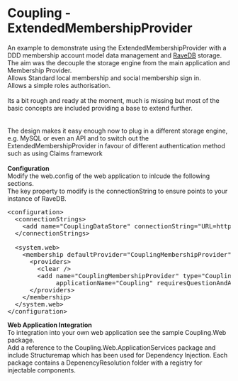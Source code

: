 Coupling - ExtendedMembershipProvider
===========

An example to demonstrate using the ExtendedMembershipProvider with a DDD membership account model data management and <a href="http://ravendb.net">RaveDB</a> storage.
The aim was the decouple the storage engine from the main application and Membership Provider.<br />
Allows Standard local membership and social membership sign in.<br />
Allows a simple roles authorisation.<br />
<br />
Its a bit rough and ready at the moment, much is missing but most of the basic concepts are included providing a base to extend further.</br>
<br />
<br />
The design makes it easy enough now to plug in a different storage engine, e.g. MySQL or even an API and to switch out the ExtendedMembershipProvider in favour of different authentication method such as using Claims framework
<br/>
<br />
<strong>Configuration</strong><br />
Modify the web.config of the web application to inlcude the following sections. <br />
The key property to modify is the connectionString to ensure points to your instance of RaveDB.
<pre>
&lt;configuration&gt;
  &lt;connectionStrings&gt;
    &lt;add name="CouplingDataStore" connectionString="URL=http://localhost:8080;Database=Coupling" /&gt;
  &lt;/connectionStrings&gt;

  &lt;system.web&gt;
    &lt;membership defaultProvider="CouplingMembershipProvider" userIsOnlineTimeWindow="20"&gt;
      &lt;providers&gt;
        &lt;clear /&gt;
        &lt;add name="CouplingMembershipProvider" type="Coupling.Web.ApplicationServices.Memberships.CouplingExtendedMembershipProvider, Coupling.Web.ApplicationServices, Version=1.0.0.0, Culture=neutral" connectionStringName="CouplingDataStore"
             applicationName="Coupling" requiresQuestionAndAnswer="false" enablePasswordReset="true" enablePasswordRetrieval="false" /&gt;
      &lt;/providers&gt;
    &lt;/membership&gt;
  &lt;/system.web&gt;
&lt;/configuration&gt;
</pre>


<strong>Web Application Integration</strong><br />
To integration into your own web application see the sample Coupling.Web package.<br>
Add a reference to the Coupling.Web.ApplicationServices package and include Structuremap which has been used for Dependency Injection. Each package contains a DepenencyResolution folder with a registry for injectable components.


